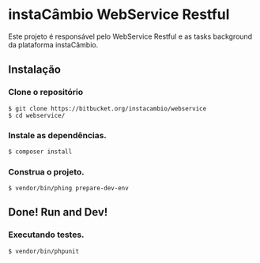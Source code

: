 # instaCâmbio WebService Restful

Este projeto é responsável pelo WebService Restful e as tasks background da plataforma instaCâmbio.

## Instalação

### Clone o repositório
``` shell
$ git clone https://bitbucket.org/instacambio/webservice
$ cd webservice/
```

### Instale as dependências.
``` bash
$ composer install
```

### Construa o projeto.
``` shell
$ vendor/bin/phing prepare-dev-env
```

## Done! Run and Dev!



### Executando testes.
``` shell
$ vendor/bin/phpunit
```